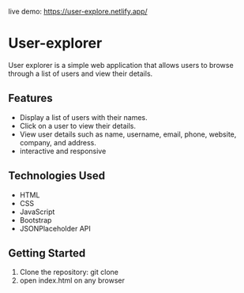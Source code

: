 live demo: https://user-explore.netlify.app/
# User-explorer

User explorer is a simple web application that allows users to browse through a list of users and view their details.

## Features

- Display a list of users with their names.
- Click on a user to view their details.
- View user details such as name, username, email, phone, website, company, and address.
- interactive and responsive

## Technologies Used

- HTML
- CSS
- JavaScript
- Bootstrap
- JSONPlaceholder API

## Getting Started

1. Clone the repository:
   git clone <repository-url>
2. open index.html on any browser
